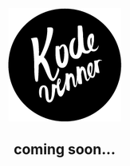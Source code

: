 <img src="logo.png" alt="Kode venner" style="display:block;margin-left:auto;margin-right:auto;">
<h1 style="text-align: center;">coming soon...</h1>

